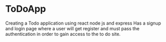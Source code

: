 # ToDoApp
Creating a Todo application using react node js and express
Has a signup and login page where a user will get register and must pass the authentication in order to gain access to the to do site.
